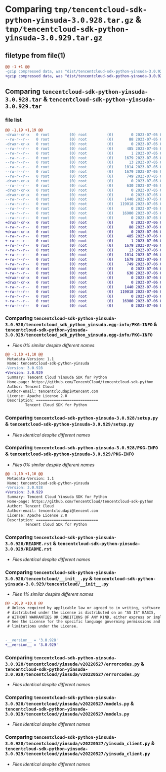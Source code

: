 # Comparing `tmp/tencentcloud-sdk-python-yinsuda-3.0.928.tar.gz` & `tmp/tencentcloud-sdk-python-yinsuda-3.0.929.tar.gz`

## filetype from file(1)

```diff
@@ -1 +1 @@
-gzip compressed data, was "dist/tencentcloud-sdk-python-yinsuda-3.0.928.tar", last modified: Wed Jul  5 00:38:08 2023, max compression
+gzip compressed data, was "dist/tencentcloud-sdk-python-yinsuda-3.0.929.tar", last modified: Thu Jul  6 00:38:55 2023, max compression
```

## Comparing `tencentcloud-sdk-python-yinsuda-3.0.928.tar` & `tencentcloud-sdk-python-yinsuda-3.0.929.tar`

### file list

```diff
@@ -1,19 +1,19 @@
-drwxr-xr-x   0 root         (0) root         (0)        0 2023-07-05 00:38:08.000000 tencentcloud-sdk-python-yinsuda-3.0.928/
--rw-r--r--   0 root         (0) root         (0)       88 2023-07-05 00:38:08.000000 tencentcloud-sdk-python-yinsuda-3.0.928/setup.cfg
-drwxr-xr-x   0 root         (0) root         (0)        0 2023-07-05 00:38:08.000000 tencentcloud-sdk-python-yinsuda-3.0.928/tencentcloud_sdk_python_yinsuda.egg-info/
--rw-r--r--   0 root         (0) root         (0)      485 2023-07-05 00:38:08.000000 tencentcloud-sdk-python-yinsuda-3.0.928/tencentcloud_sdk_python_yinsuda.egg-info/SOURCES.txt
--rw-r--r--   0 root         (0) root         (0)        1 2023-07-05 00:38:08.000000 tencentcloud-sdk-python-yinsuda-3.0.928/tencentcloud_sdk_python_yinsuda.egg-info/dependency_links.txt
--rw-r--r--   0 root         (0) root         (0)     1679 2023-07-05 00:38:08.000000 tencentcloud-sdk-python-yinsuda-3.0.928/tencentcloud_sdk_python_yinsuda.egg-info/PKG-INFO
--rw-r--r--   0 root         (0) root         (0)       13 2023-07-05 00:38:08.000000 tencentcloud-sdk-python-yinsuda-3.0.928/tencentcloud_sdk_python_yinsuda.egg-info/top_level.txt
--rw-r--r--   0 root         (0) root         (0)     1014 2023-07-05 00:38:08.000000 tencentcloud-sdk-python-yinsuda-3.0.928/setup.py
--rw-r--r--   0 root         (0) root         (0)     1679 2023-07-05 00:38:08.000000 tencentcloud-sdk-python-yinsuda-3.0.928/PKG-INFO
--rw-r--r--   0 root         (0) root         (0)      749 2023-07-05 00:38:08.000000 tencentcloud-sdk-python-yinsuda-3.0.928/README.rst
-drwxr-xr-x   0 root         (0) root         (0)        0 2023-07-05 00:38:08.000000 tencentcloud-sdk-python-yinsuda-3.0.928/tencentcloud/
--rw-r--r--   0 root         (0) root         (0)      630 2023-07-05 00:38:08.000000 tencentcloud-sdk-python-yinsuda-3.0.928/tencentcloud/__init__.py
-drwxr-xr-x   0 root         (0) root         (0)        0 2023-07-05 00:38:08.000000 tencentcloud-sdk-python-yinsuda-3.0.928/tencentcloud/yinsuda/
-drwxr-xr-x   0 root         (0) root         (0)        0 2023-07-05 00:38:08.000000 tencentcloud-sdk-python-yinsuda-3.0.928/tencentcloud/yinsuda/v20220527/
--rw-r--r--   0 root         (0) root         (0)     1440 2023-07-05 00:38:08.000000 tencentcloud-sdk-python-yinsuda-3.0.928/tencentcloud/yinsuda/v20220527/errorcodes.py
--rw-r--r--   0 root         (0) root         (0)   119018 2023-07-05 00:38:08.000000 tencentcloud-sdk-python-yinsuda-3.0.928/tencentcloud/yinsuda/v20220527/models.py
--rw-r--r--   0 root         (0) root         (0)        0 2023-07-05 00:38:08.000000 tencentcloud-sdk-python-yinsuda-3.0.928/tencentcloud/yinsuda/v20220527/__init__.py
--rw-r--r--   0 root         (0) root         (0)    16900 2023-07-05 00:38:08.000000 tencentcloud-sdk-python-yinsuda-3.0.928/tencentcloud/yinsuda/v20220527/yinsuda_client.py
--rw-r--r--   0 root         (0) root         (0)        0 2023-07-05 00:38:08.000000 tencentcloud-sdk-python-yinsuda-3.0.928/tencentcloud/yinsuda/__init__.py
+drwxr-xr-x   0 root         (0) root         (0)        0 2023-07-06 00:38:55.000000 tencentcloud-sdk-python-yinsuda-3.0.929/
+-rw-r--r--   0 root         (0) root         (0)       88 2023-07-06 00:38:55.000000 tencentcloud-sdk-python-yinsuda-3.0.929/setup.cfg
+drwxr-xr-x   0 root         (0) root         (0)        0 2023-07-06 00:38:55.000000 tencentcloud-sdk-python-yinsuda-3.0.929/tencentcloud_sdk_python_yinsuda.egg-info/
+-rw-r--r--   0 root         (0) root         (0)      485 2023-07-06 00:38:55.000000 tencentcloud-sdk-python-yinsuda-3.0.929/tencentcloud_sdk_python_yinsuda.egg-info/SOURCES.txt
+-rw-r--r--   0 root         (0) root         (0)        1 2023-07-06 00:38:55.000000 tencentcloud-sdk-python-yinsuda-3.0.929/tencentcloud_sdk_python_yinsuda.egg-info/dependency_links.txt
+-rw-r--r--   0 root         (0) root         (0)     1679 2023-07-06 00:38:55.000000 tencentcloud-sdk-python-yinsuda-3.0.929/tencentcloud_sdk_python_yinsuda.egg-info/PKG-INFO
+-rw-r--r--   0 root         (0) root         (0)       13 2023-07-06 00:38:55.000000 tencentcloud-sdk-python-yinsuda-3.0.929/tencentcloud_sdk_python_yinsuda.egg-info/top_level.txt
+-rw-r--r--   0 root         (0) root         (0)     1014 2023-07-06 00:38:55.000000 tencentcloud-sdk-python-yinsuda-3.0.929/setup.py
+-rw-r--r--   0 root         (0) root         (0)     1679 2023-07-06 00:38:55.000000 tencentcloud-sdk-python-yinsuda-3.0.929/PKG-INFO
+-rw-r--r--   0 root         (0) root         (0)      749 2023-07-06 00:38:55.000000 tencentcloud-sdk-python-yinsuda-3.0.929/README.rst
+drwxr-xr-x   0 root         (0) root         (0)        0 2023-07-06 00:38:55.000000 tencentcloud-sdk-python-yinsuda-3.0.929/tencentcloud/
+-rw-r--r--   0 root         (0) root         (0)      630 2023-07-06 00:38:55.000000 tencentcloud-sdk-python-yinsuda-3.0.929/tencentcloud/__init__.py
+drwxr-xr-x   0 root         (0) root         (0)        0 2023-07-06 00:38:55.000000 tencentcloud-sdk-python-yinsuda-3.0.929/tencentcloud/yinsuda/
+drwxr-xr-x   0 root         (0) root         (0)        0 2023-07-06 00:38:55.000000 tencentcloud-sdk-python-yinsuda-3.0.929/tencentcloud/yinsuda/v20220527/
+-rw-r--r--   0 root         (0) root         (0)     1440 2023-07-06 00:38:55.000000 tencentcloud-sdk-python-yinsuda-3.0.929/tencentcloud/yinsuda/v20220527/errorcodes.py
+-rw-r--r--   0 root         (0) root         (0)   119018 2023-07-06 00:38:55.000000 tencentcloud-sdk-python-yinsuda-3.0.929/tencentcloud/yinsuda/v20220527/models.py
+-rw-r--r--   0 root         (0) root         (0)        0 2023-07-06 00:38:55.000000 tencentcloud-sdk-python-yinsuda-3.0.929/tencentcloud/yinsuda/v20220527/__init__.py
+-rw-r--r--   0 root         (0) root         (0)    16900 2023-07-06 00:38:55.000000 tencentcloud-sdk-python-yinsuda-3.0.929/tencentcloud/yinsuda/v20220527/yinsuda_client.py
+-rw-r--r--   0 root         (0) root         (0)        0 2023-07-06 00:38:55.000000 tencentcloud-sdk-python-yinsuda-3.0.929/tencentcloud/yinsuda/__init__.py
```

### Comparing `tencentcloud-sdk-python-yinsuda-3.0.928/tencentcloud_sdk_python_yinsuda.egg-info/PKG-INFO` & `tencentcloud-sdk-python-yinsuda-3.0.929/tencentcloud_sdk_python_yinsuda.egg-info/PKG-INFO`

 * *Files 0% similar despite different names*

```diff
@@ -1,10 +1,10 @@
 Metadata-Version: 1.1
 Name: tencentcloud-sdk-python-yinsuda
-Version: 3.0.928
+Version: 3.0.929
 Summary: Tencent Cloud Yinsuda SDK for Python
 Home-page: https://github.com/TencentCloud/tencentcloud-sdk-python
 Author: Tencent Cloud
 Author-email: tencentcloudapi@tencent.com
 License: Apache License 2.0
 Description: ============================
         Tencent Cloud SDK for Python
```

### Comparing `tencentcloud-sdk-python-yinsuda-3.0.928/setup.py` & `tencentcloud-sdk-python-yinsuda-3.0.929/setup.py`

 * *Files identical despite different names*

### Comparing `tencentcloud-sdk-python-yinsuda-3.0.928/PKG-INFO` & `tencentcloud-sdk-python-yinsuda-3.0.929/PKG-INFO`

 * *Files 0% similar despite different names*

```diff
@@ -1,10 +1,10 @@
 Metadata-Version: 1.1
 Name: tencentcloud-sdk-python-yinsuda
-Version: 3.0.928
+Version: 3.0.929
 Summary: Tencent Cloud Yinsuda SDK for Python
 Home-page: https://github.com/TencentCloud/tencentcloud-sdk-python
 Author: Tencent Cloud
 Author-email: tencentcloudapi@tencent.com
 License: Apache License 2.0
 Description: ============================
         Tencent Cloud SDK for Python
```

### Comparing `tencentcloud-sdk-python-yinsuda-3.0.928/README.rst` & `tencentcloud-sdk-python-yinsuda-3.0.929/README.rst`

 * *Files identical despite different names*

### Comparing `tencentcloud-sdk-python-yinsuda-3.0.928/tencentcloud/__init__.py` & `tencentcloud-sdk-python-yinsuda-3.0.929/tencentcloud/__init__.py`

 * *Files 1% similar despite different names*

```diff
@@ -10,8 +10,8 @@
 # Unless required by applicable law or agreed to in writing, software
 # distributed under the License is distributed on an "AS IS" BASIS,
 # WITHOUT WARRANTIES OR CONDITIONS OF ANY KIND, either express or implied.
 # See the License for the specific language governing permissions and
 # limitations under the License.
 
 
-__version__ = '3.0.928'
+__version__ = '3.0.929'
```

### Comparing `tencentcloud-sdk-python-yinsuda-3.0.928/tencentcloud/yinsuda/v20220527/errorcodes.py` & `tencentcloud-sdk-python-yinsuda-3.0.929/tencentcloud/yinsuda/v20220527/errorcodes.py`

 * *Files identical despite different names*

### Comparing `tencentcloud-sdk-python-yinsuda-3.0.928/tencentcloud/yinsuda/v20220527/models.py` & `tencentcloud-sdk-python-yinsuda-3.0.929/tencentcloud/yinsuda/v20220527/models.py`

 * *Files identical despite different names*

### Comparing `tencentcloud-sdk-python-yinsuda-3.0.928/tencentcloud/yinsuda/v20220527/yinsuda_client.py` & `tencentcloud-sdk-python-yinsuda-3.0.929/tencentcloud/yinsuda/v20220527/yinsuda_client.py`

 * *Files identical despite different names*

